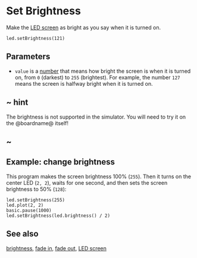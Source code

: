 # Set Brightness

Make the [LED screen](/device/screen) as bright as you say when it is turned on.

```sig
led.setBrightness(121)
```

## Parameters

* `value` is a [number](/types/number) that means how bright the screen is when it is turned on, from `0` (darkest) to `255` (brightest). For example, the number `127` means the screen is halfway bright when it is turned on.

## ~ hint

The brightness is not supported in the simulator. You will need to try it on the @boardname@ itself!

## ~

## Example: change brightness

This program makes the screen brightness 100% (`255`). Then it turns on the center LED (`2, 2`), waits for one second, and then sets the screen brightness to 50% (`128`):

```blocks
led.setBrightness(255)
led.plot(2, 2)
basic.pause(1000)
led.setBrightness(led.brightness() / 2)
```

## See also

[brightness](/reference/led/brightness), [fade in](/reference/led/fade-in), [fade out](/reference/led/fade-out), [LED screen](/device/screen)